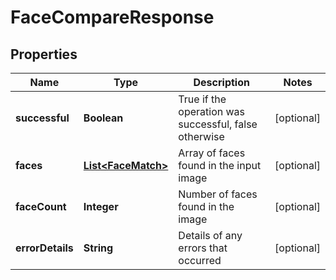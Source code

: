 
# FaceCompareResponse

## Properties
Name | Type | Description | Notes
------------ | ------------- | ------------- | -------------
**successful** | **Boolean** | True if the operation was successful, false otherwise |  [optional]
**faces** | [**List&lt;FaceMatch&gt;**](FaceMatch.md) | Array of faces found in the input image |  [optional]
**faceCount** | **Integer** | Number of faces found in the image |  [optional]
**errorDetails** | **String** | Details of any errors that occurred |  [optional]



